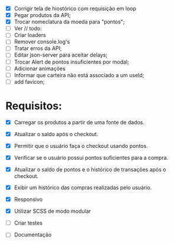 - [x] Corrigir tela de hiostórico com requisição em loop
- [x] Pegar produtos da API;
- [x] Trocar nomeclatura da moeda para "pontos";
- [ ] Ver // todo:
- [ ] Criar loaders
- [ ] Remover console.log's
- [ ] Tratar erros da API;
- [ ] Editar json-server para aceitar delays;
- [ ] Trocar Alert de pontos insuficientes por modal;
- [ ] Adicionar animações
- [ ] Informar que carteira não está associado a um useId;
- [ ] add favicon;

# Requisitos:

- [x] Carregar os produtos a partir de uma fonte de dados.
- [x] Atualizar o saldo após o checkout.
- [x] Permitir que o usuário faça o checkout usando pontos.
- [x] Verificar se o usuário possui pontos suficientes para a compra.
- [x] Atualizar o saldo de pontos e o histórico de transações após o checkout.
- [x] Exibir um histórico das compras realizadas pelo usuário.
- [x] Responsivo
- [x] Utilizar SCSS de modo modular
- [ ] Criar testes

- [ ] Documentação
